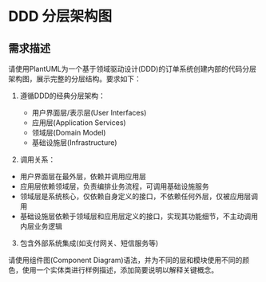 # DDD 分层架构图

## 需求描述
请使用PlantUML为一个基于领域驱动设计(DDD)的订单系统创建内部的代码分层架构图，展示完整的分层结构。要求如下：

1. 遵循DDD的经典分层架构：
   - 用户界面层/表示层(User Interfaces)
   - 应用层(Application Services)
   - 领域层(Domain Model)
   - 基础设施层(Infrastructure)

2. 调用关系：
  - 用户界面层在最外层，依赖并调用应用层
  - 应用层依赖领域层，负责编排业务流程，可调用基础设施服务
  - 领域层是系统核心，仅依赖自身定义的接口，不依赖任何外层，仅被应用层调用
  - 基础设施层依赖于领域层和应用层定义的接口，实现其功能细节，不主动调用内层业务逻辑

3. 包含外部系统集成(如支付网关、短信服务等)

请使用组件图(Component Diagram)语法，并为不同的层和模块使用不同的颜色，使用一个实体类进行样例描述，添加简要说明以解释关键概念。

